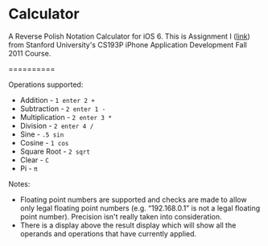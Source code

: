 Calculator
==========

A Reverse Polish Notation Calculator for iOS 6.  This is Assignment I ([link](http://www.stanford.edu/class/cs193p/cgi-bin/drupal/system/files/assignments/Assignment%201_1.pdf "Assignment 1 PDF")) from Stanford University's CS193P iPhone Application Development Fall 2011 Course.

==========

Operations supported:

* Addition - `1 enter 2 +`
* Subtraction - `2 enter 1 -`
* Multiplication - `2 enter 3 *`
* Division - `2 enter 4 /`
* Sine - `.5 sin`
* Cosine - `1 cos`
* Square Root - `2 sqrt`
* Clear - `C`
* Pi - `π`

Notes:

* Floating point numbers are supported and checks are made to allow only legal floating point numbers (e.g. “192.168.0.1” is not a legal floating point number). Precision isn't really taken into consideration.
* There is a display above the result display which will show all the operands and operations that have currently applied.